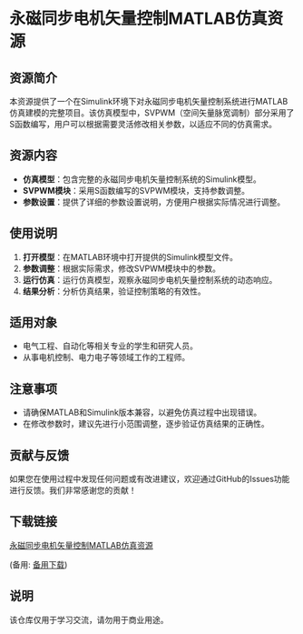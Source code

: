 # 永磁同步电机矢量控制MATLAB仿真资源

## 资源简介

本资源提供了一个在Simulink环境下对永磁同步电机矢量控制系统进行MATLAB仿真建模的完整项目。该仿真模型中，SVPWM（空间矢量脉宽调制）部分采用了S函数编写，用户可以根据需要灵活修改相关参数，以适应不同的仿真需求。

## 资源内容

- **仿真模型**：包含完整的永磁同步电机矢量控制系统的Simulink模型。
- **SVPWM模块**：采用S函数编写的SVPWM模块，支持参数调整。
- **参数设置**：提供了详细的参数设置说明，方便用户根据实际情况进行调整。

## 使用说明

1. **打开模型**：在MATLAB环境中打开提供的Simulink模型文件。
2. **参数调整**：根据实际需求，修改SVPWM模块中的参数。
3. **运行仿真**：运行仿真模型，观察永磁同步电机矢量控制系统的动态响应。
4. **结果分析**：分析仿真结果，验证控制策略的有效性。

## 适用对象

- 电气工程、自动化等相关专业的学生和研究人员。
- 从事电机控制、电力电子等领域工作的工程师。

## 注意事项

- 请确保MATLAB和Simulink版本兼容，以避免仿真过程中出现错误。
- 在修改参数时，建议先进行小范围调整，逐步验证仿真结果的正确性。

## 贡献与反馈

如果您在使用过程中发现任何问题或有改进建议，欢迎通过GitHub的Issues功能进行反馈。我们非常感谢您的贡献！

## 下载链接
[永磁同步电机矢量控制MATLAB仿真资源](https://pan.quark.cn/s/d4f0ed64f02d) 

(备用: [备用下载](https://pan.baidu.com/s/1tNM23oYj3s1M2e4TP1dw3w?pwd=1234))

## 说明

该仓库仅用于学习交流，请勿用于商业用途。
